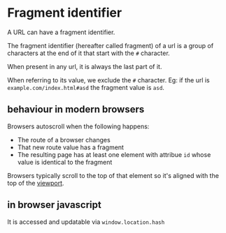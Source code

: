 
# Fragment identifier

A URL can have a fragment identifier.

The fragment identifier (hereafter called fragment) of a url
is a group of characters at the end of it that start with the `#` character.

When present in any url, it is always the last part of it.

When referring to its value, we exclude the `#` character.
Eg: if the url is `example.com/index.html#asd` the fragment value is `asd`.

## behaviour in modern browsers

Browsers autoscroll when the following happens:

* The route of a browser changes
* That new route value has a fragment
* The resulting page has at least one element with attribue `id` whose value is identical to the fragment

Browsers typically scroll to the top of that element
so it's aligned with the top of the [viewport](/software-terms/viewport/).

## in browser javascript

It is accessed and updatable via `window.location.hash`
